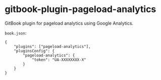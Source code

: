 # gitbook-plugin-pageload-analytics

GitBook plugin for pageload analytics using Google Analytics.

`book.json`:

```
{
    "plugins": ["pageload-analytics"],
    "pluginsConfig": {
        "pageload-analytics": {
            "token": "UA-XXXXXXXX-X"
        }
    }
}

```
